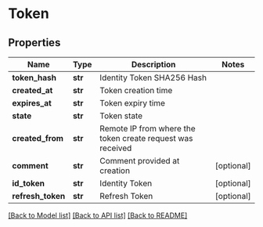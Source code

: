 # Token

## Properties
Name | Type | Description | Notes
------------ | ------------- | ------------- | -------------
**token_hash** | **str** | Identity Token SHA256 Hash | 
**created_at** | **str** | Token creation time | 
**expires_at** | **str** | Token expiry time | 
**state** | **str** | Token state | 
**created_from** | **str** | Remote IP from where the token create request was received | 
**comment** | **str** | Comment provided at creation | [optional] 
**id_token** | **str** | Identity Token | [optional] 
**refresh_token** | **str** | Refresh Token | [optional] 

[[Back to Model list]](../README.md#documentation-for-models) [[Back to API list]](../README.md#documentation-for-api-endpoints) [[Back to README]](../README.md)

